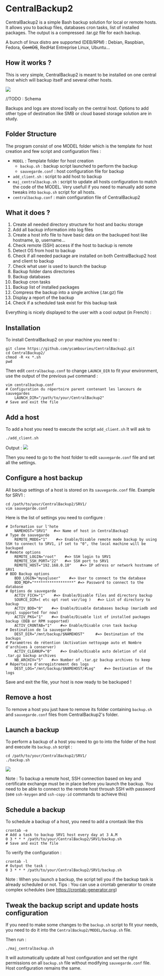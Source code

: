 # CentralBackup2
CentralBackup2 is a simple Bash backup solution for local or remote hosts. It allows you to backup files, databases cron tasks, list of installed packages. The output is a compressed .tar.gz file for each backup.

A bunch of linux distro are supported (DEB/RPM) : Debian, Raspbian, Fedora, ~~CentOS~~, RedHat Entreprise Linux, Ubuntu...

## How it works ?

This is very simple, CentralBackup2 is meant to be installed on one central host which will backup itself and several other hosts.

![ ](https://github.com/ycambourieu/CentralBackup2/blob/main/screenshots/schema.png)

//TODO : Schema

Backups and logs are stored locally on the central host. Options to add other type of destination like SMB or cloud based storage solution are in study.

## Folder Structure

The program consist of one MODEL folder which is the template for host creation and few script and configuration files :
- `MODEL` : Template folder for host creation
  - `backup.sh` : backup script launched to perform the backup
  - `sauvegarde.conf` : host configuration file for backup
- `add_client.sh` : script to add host to backup
- `maj_centralbackup.sh` : script to update all hosts configuration to match the code of the MODEL. Very usefull if you need to manually add some tweaks into `backup.sh` script for all hosts.
- `centralbackup.conf` : main configuration file of CentralBackup2

## What it does ?

1. Create all needed directory structure for host and backu storage
2. Add all backup information into log files
3. Create a host info file to have basic data on the backuped host like hostname, ip, username...
4. Check remote (SSH) access if the host to backup is remote
5. Detect OS from host to backup
6. Check if all needed package are installed on both CentralBackup2 host and client to backup
7. Check what user is used to launch the backup
8. Backup folder dans directories
9. Backup databases
10. Backup cron tasks
11. Backup list of installed packages
12. Compress the backup into a single archive (.tar.gz) file
13. Display a report of the backup
14. Check if a scheduled task exist for this backup task

Everything is nicely displayed to the user with a cool output (in French) :

## Installation

To install CentralBackup2 on your machine you need to : 

```
git clone https://github.com/ycambourieu/CentralBackup2.git
cd CentralBackup2/
chmod -R +x *.sh
pwd
```

Then edit `centralbackup.conf` to change `LAUNCH_DIR` to fit your environment, use the output of the previous `pwd` command :
```
vim centralbackup.conf
# Configuration du répertoire parent contenant les lanceurs de sauvegardes
	LAUNCH_DIR="/path/to/your/CentralBackup2"
# Save and exit the file
```

## Add a host

To add a host you need to execute the script `add_client.sh`
It will ask to 

```
./add_client.sh
```

Output :
![ ](https://github.com/ycambourieu/CentralBackup2/blob/main/screenshots/add_client.png)

Then you need to go to the host folder to edit `sauvegarde.conf` file and set all the settings.

## Configure a host backup

All backup settings of a host is stored on its `sauvegarde.conf` file. Example for SRV1 :

```
cd /path/to/your/CentralBackup2/SRV1/
vim sauvegarde.conf
```

Here is the list of settings you need to configure :

```
# Information sur l'hote
	NAMEHOST="SRV1"   #=> Name of host in CentralBackup2
# Type de sauvegarde
	REMOTE_MODE="1"    #=> Enable/Disable remote mode backup by using SSH to connect to SRV1, if set to "0", the local machine will be backuped
# Remote options
	REMOTE_LOGIN="root"    #=> SSH login to SRV1
	REMOTE_SSH_PORT="22"   #=> SSH port to SRV1
	REMOTE_HOST="192.168.0.10"    #=> IP adress or network hostname of SRV1
# BDD Backup options
	BDD_LOGIN="mysqluser"    #=> User to connect to the database
	BDD_MDP="******************" #=> Password to connect to the database
# Options de sauvegarde
	ACTIV_FICH="1"    #=> Enable/Disable files and directory backup
	SOURCE_DIR=( etc opt root var/log )   #=> List of directory to backup
	ACTIV_BDD="0"    #=> Enable/Disable databases backup (mariadb and mysql supported for now)
	ACTIV_PKG="1"    #=> Enable/Disable list of installed packages backup (DEB or RPM supported)
	ACTIV_CRONTAB="1"    #=> Enable/Disable cron task backup
# Destination de la sauvegarde
	DEST_DIR="/mnt/backup/$NAMEHOST"     #=> Destination of the backups
# Paramètres de rétention (Activation nettoyage auto et Nombre d'archives à conserver)
	ACTIV_CLEANUP="0"    #=> Enable/Disable auto deletion of old .tar.gz backup archives
	NB_ARCHIV="5"    #=> Number of .tar.gz backup archives to keep
# Répertoire d'enregistrement des logs
	DEST_LOG="/mnt/backup/$NAMEHOST/#Log"    #=> Destination of the logs
```

Save and exit the file, your host is now ready to be backuped !

## Remove a host

To remove a host you just have to remove its folder containing `backup.sh` and `sauvegarde.conf` files from CentralBackup2's folder.

## Launch a backup

To perform a backup of a host you need to go to into the folder of the host and execute its `backup.sh` script :
```
cd /path/to/your/CentralBackup2/SRV1/
./backup.sh
```

![ ](https://github.com/ycambourieu/CentralBackup2/blob/main/screenshots/backup.png)

Note : To backup a remote host, SSH connection based on key and certificate exchange must be in place before you launch the backup. You need to be able to connect to the remote host throush SSH with password (see `ssh-keygen` and `ssh-copy-id` commands to achieve this)

## Schedule a backup

To schedule a backup of a host, you need to add a crontask like this 

```
crontab -e
# Add a task to backup SRV1 host every day at 3 A.M
0 3 * * * /path/to/your/CentralBackup2/SRV1/backup.sh
# Save and exit the file
```

To verify the configuration : 
```
crontab -l
# Output the task :
0 3 * * * /path/to/your/CentralBackup2/SRV1/backup.sh
```

Note : When you launch a backup, the script tell you if the backup task is already scheduled or not.
Tips : You can use a crontab generator to create complex schedules (see https://crontab-generator.org)

## Tweak the backup script and update hosts configuration

If you need to make some changes to the `backup.sh` script to fit your needs, you need to do it into the `CentralBackup2/MODEL/backup.sh` file.

Then run : 
```
./maj_centralbackup.sh
```

It will automatically update all host configuration and set the right permissions on all `backup.sh` file without modifying `sauvegarde.conf` file. Host configuration remains the same.
